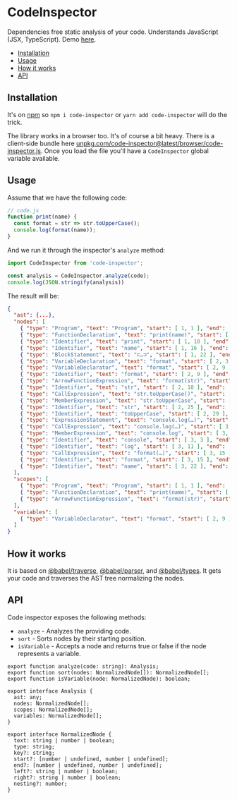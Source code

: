 # CodeInspector

Dependencies free static analysis of your code. Understands JavaScript (JSX, TypeScript). Demo [here](https://inspector.now.sh/).

  - [Installation](#installation)
  - [Usage](#usage)
  - [How it works](#how-it-works)
  - [API](#api)

## Installation

It's on [npm](https://www.npmjs.com/package/code-inspector) so `npm i code-inspector` or `yarn add code-inspector` will do the trick.

The library works in a browser too. It's of course a bit heavy. There is a client-side bundle here [unpkg.com/code-inspector@latest/browser/code-inspector.js](https://unpkg.com/code-inspector@1.1.8/browser/code-inspector.js). Once you load the file you'll have a `CodeInspector` global variable available.

## Usage

Assume that we have the following code:

```js
// code.js
function print(name) {
  const format = str => str.toUpperCase();
  console.log(format(name));
}
```

And we run it through the inspector's `analyze` method:

```js
import CodeInspector from 'code-inspector';

const analysis = CodeInspector.analyze(code);
console.log(JSON.stringify(analysis))
```

The result will be:

```json
{
  "ast": {...},
  "nodes": [
    { "type": "Program", "text": "Program", "start": [ 1, 1 ], "end": [ 4, 2 ], "key": "Program1:14:2", "nesting": 0 },
    { "type": "FunctionDeclaration", "text": "print(name)", "start": [ 1, 1 ], "end": [ 4, 2 ], "key": "FunctionDeclaration1:14:2", "nesting": 1 },
    { "type": "Identifier", "text": "print", "start": [ 1, 10 ], "end": [ 1, 15 ], "key": "Identifier1:101:15", "nesting": 1 },
    { "type": "Identifier", "text": "name", "start": [ 1, 16 ], "end": [ 1, 20 ], "key": "Identifier1:161:20", "nesting": 1 },
    { "type": "BlockStatement", "text": "⊏…⊐", "start": [ 1, 22 ], "end": [ 4, 2 ], "key": "BlockStatement1:224:2", "nesting": 1 },
    { "type": "VariableDeclaration", "text": "format", "start": [ 2, 3 ], "end": [ 2, 43 ], "key": "VariableDeclaration2:32:43", "nesting": 1 },
    { "type": "VariableDeclarator", "text": "format", "start": [ 2, 9 ], "end": [ 2, 42 ], "key": "VariableDeclarator2:92:42", "nesting": 1 },
    { "type": "Identifier", "text": "format", "start": [ 2, 9 ], "end": [ 2, 15 ], "key": "Identifier2:92:15", "nesting": 1 },
    { "type": "ArrowFunctionExpression", "text": "format(str)", "start": [ 2, 18 ], "end": [ 2, 42 ], "key": "ArrowFunctionExpression2:182:42", "nesting": 2 },
    { "type": "Identifier", "text": "str", "start": [ 2, 18 ], "end": [ 2, 21 ], "key": "Identifier2:182:21", "nesting": 2 },
    { "type": "CallExpression", "text": "str.toUpperCase()", "start": [ 2, 25 ], "end": [ 2, 42 ], "key": "CallExpression2:252:42", "nesting": 2 },
    { "type": "MemberExpression", "text": "str.toUpperCase", "start": [ 2, 25 ], "end": [ 2, 40 ], "key": "MemberExpression2:252:40", "nesting": 2 },
    { "type": "Identifier", "text": "str", "start": [ 2, 25 ], "end": [ 2, 28 ], "key": "Identifier2:252:28", "nesting": 2 },
    { "type": "Identifier", "text": "toUpperCase", "start": [ 2, 29 ], "end": [ 2, 40 ], "key": "Identifier2:292:40", "nesting": 2 },
    { "type": "ExpressionStatement", "text": "console.log(…)", "start": [ 3, 3 ], "end": [ 3, 29 ], "key": "ExpressionStatement3:33:29", "nesting": 1 },
    { "type": "CallExpression", "text": "console.log(…)", "start": [ 3, 3 ], "end": [ 3, 28 ], "key": "CallExpression3:33:28", "nesting": 1 },
    { "type": "MemberExpression", "text": "console.log", "start": [ 3, 3 ], "end": [ 3, 14 ], "key": "MemberExpression3:33:14", "nesting": 1 },
    { "type": "Identifier", "text": "console", "start": [ 3, 3 ], "end": [ 3, 10 ], "key": "Identifier3:33:10", "nesting": 1 },
    { "type": "Identifier", "text": "log", "start": [ 3, 11 ], "end": [ 3, 14 ], "key": "Identifier3:113:14", "nesting": 1 },
    { "type": "CallExpression", "text": "format(…)", "start": [ 3, 15 ], "end": [ 3, 27 ], "key": "CallExpression3:153:27", "nesting": 1 },
    { "type": "Identifier", "text": "format", "start": [ 3, 15 ], "end": [ 3, 21 ], "key": "Identifier3:153:21", "nesting": 1 },
    { "type": "Identifier", "text": "name", "start": [ 3, 22 ], "end": [ 3, 26 ], "key": "Identifier3:223:26", "nesting": 1 }
  ],
  "scopes": [
    { "type": "Program", "text": "Program", "start": [ 1, 1 ], "end": [ 4, 2 ], "key": "Program1:14:2", "nesting": 0 },
    { "type": "FunctionDeclaration", "text": "print(name)", "start": [ 1, 1 ], "end": [ 4, 2 ], "key": "FunctionDeclaration1:14:2", "nesting": 1 },
    { "type": "ArrowFunctionExpression", "text": "format(str)", "start": [ 2, 18 ], "end": [ 2, 42 ], "key": "ArrowFunctionExpression2:182:42", "nesting": 2 }
  ],
  "variables": [
    { "type": "VariableDeclarator", "text": "format", "start": [ 2, 9 ], "end": [ 2, 42 ], "key": "VariableDeclarator2:92:42", "nesting": 1 }
  ]
}
```

## How it works

It is based on [@babel/traverse](https://www.npmjs.com/package/@babel/traverse), [@babel/parser](https://www.npmjs.com/package/@babel/parser), and [@babel/types](https://www.npmjs.com/package/@babel/types). It gets your code and traverses the AST tree normalizing the nodes.

## API

Code inspector exposes the following methods:

* `analyze` - Analyzes the providing code.
* `sort` - Sorts nodes by their starting position.
* `isVariable` - Accepts a node and returns true or false if the node represents a variable.

```
export function analyze(code: string): Analysis;
export function sort(nodes: NormalizedNode[]): NormalizedNode[];
export function isVariable(node: NormalizedNode): boolean;

export interface Analysis {
  ast: any;
  nodes: NormalizedNode[];
  scopes: NormalizedNode[];
  variables: NormalizedNode[];
}

export interface NormalizedNode {
  text: string | number | boolean;
  type: string;
  key?: string;
  start?: [number | undefined, number | undefined];
  end?: [number | undefined, number | undefined];
  left?: string | number | boolean;
  right?: string | number | boolean;
  nesting?: number;
}
```